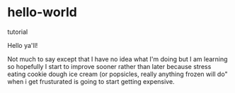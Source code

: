 # hello-world
tutorial

Hello ya'll!

Not much to say except that I have no idea what I'm doing but I am learning so hopefully I start to improve sooner rather than later because stress eating cookie dough ice cream (or popsicles, really anything frozen will do" when i get frusturated is going to start getting expensive.
